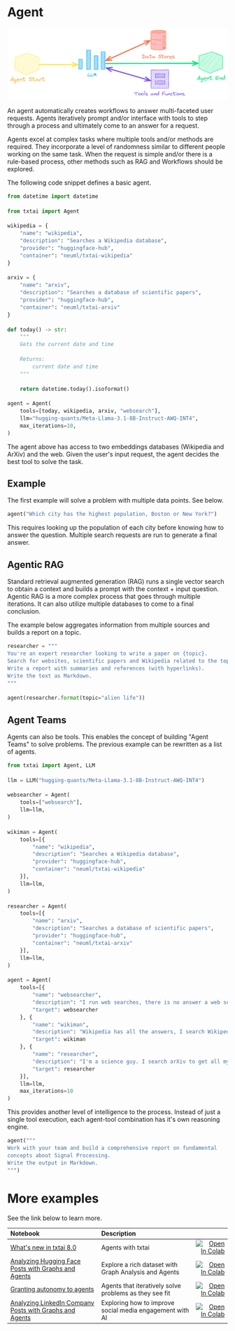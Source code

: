 # Agent

![agent](../images/agent.png)

An agent automatically creates workflows to answer multi-faceted user requests. Agents iteratively prompt and/or interface with tools to
step through a process and ultimately come to an answer for a request.

Agents excel at complex tasks where multiple tools and/or methods are required. They incorporate a level of randomness similar to different
people working on the same task. When the request is simple and/or there is a rule-based process, other methods such as RAG and Workflows
should be explored.

The following code snippet defines a basic agent.

```python
from datetime import datetime

from txtai import Agent

wikipedia = {
    "name": "wikipedia",
    "description": "Searches a Wikipedia database",
    "provider": "huggingface-hub",
    "container": "neuml/txtai-wikipedia"
}

arxiv = {
    "name": "arxiv",
    "description": "Searches a database of scientific papers",
    "provider": "huggingface-hub",
    "container": "neuml/txtai-arxiv"
}

def today() -> str:
    """
    Gets the current date and time

    Returns:
        current date and time
    """

    return datetime.today().isoformat()

agent = Agent(
    tools=[today, wikipedia, arxiv, "websearch"],
    llm="hugging-quants/Meta-Llama-3.1-8B-Instruct-AWQ-INT4",
    max_iterations=10,
)
```

The agent above has access to two embeddings databases (Wikipedia and ArXiv) and the web. Given the user's input request, the agent decides the best tool to solve the task.

## Example

The first example will solve a problem with multiple data points. See below.

```python
agent("Which city has the highest population, Boston or New York?")
```

This requires looking up the population of each city before knowing how to answer the question. Multiple search requests are run to generate a final answer.

## Agentic RAG

Standard retrieval augmented generation (RAG) runs a single vector search to obtain a context and builds a prompt with the context + input question. Agentic RAG is a more complex process that goes through multiple iterations. It can also utilize multiple databases to come to a final conclusion.

The example below aggregates information from multiple sources and builds a report on a topic.

```python
researcher = """
You're an expert researcher looking to write a paper on {topic}.
Search for websites, scientific papers and Wikipedia related to the topic.
Write a report with summaries and references (with hyperlinks).
Write the text as Markdown.
"""

agent(researcher.format(topic="alien life"))
```

## Agent Teams

Agents can also be tools. This enables the concept of building "Agent Teams" to solve problems. The previous example can be rewritten as a list of agents.

```python
from txtai import Agent, LLM

llm = LLM("hugging-quants/Meta-Llama-3.1-8B-Instruct-AWQ-INT4")

websearcher = Agent(
    tools=["websearch"],
    llm=llm,
)

wikiman = Agent(
    tools=[{
        "name": "wikipedia",
        "description": "Searches a Wikipedia database",
        "provider": "huggingface-hub",
        "container": "neuml/txtai-wikipedia"
    }],
    llm=llm,
)

researcher = Agent(
    tools=[{
        "name": "arxiv",
        "description": "Searches a database of scientific papers",
        "provider": "huggingface-hub",
        "container": "neuml/txtai-arxiv"
    }],
    llm=llm,
)

agent = Agent(
    tools=[{
        "name": "websearcher",
        "description": "I run web searches, there is no answer a web search can't solve!",
        "target": websearcher
    }, {
        "name": "wikiman",
        "description": "Wikipedia has all the answers, I search Wikipedia and answer questions",
        "target": wikiman
    }, {
        "name": "researcher",
        "description": "I'm a science guy. I search arXiv to get all my answers.",
        "target": researcher
    }],
    llm=llm,
    max_iterations=10
)
```

This provides another level of intelligence to the process. Instead of just a single tool execution, each agent-tool combination has it's own reasoning engine.

```python
agent("""
Work with your team and build a comprehensive report on fundamental
concepts about Signal Processing.
Write the output in Markdown.
""")
```

# More examples

See the link below to learn more.

| Notebook  | Description  |       |
|:----------|:-------------|------:|
| [What's new in txtai 8.0](https://github.com/neuml/txtai/blob/master/examples/67_Whats_new_in_txtai_8_0.ipynb) | Agents with txtai | [![Open In Colab](https://colab.research.google.com/assets/colab-badge.svg)](https://colab.research.google.com/github/neuml/txtai/blob/master/examples/67_Whats_new_in_txtai_8_0.ipynb) |
| [Analyzing Hugging Face Posts with Graphs and Agents](https://github.com/neuml/txtai/blob/master/examples/68_Analyzing_Hugging_Face_Posts_with_Graphs_and_Agents.ipynb) | Explore a rich dataset with Graph Analysis and Agents | [![Open In Colab](https://colab.research.google.com/assets/colab-badge.svg)](https://colab.research.google.com/github/neuml/txtai/blob/master/examples/68_Analyzing_Hugging_Face_Posts_with_Graphs_and_Agents.ipynb) |
| [Granting autonomy to agents](https://github.com/neuml/txtai/blob/master/examples/69_Granting_autonomy_to_agents.ipynb) | Agents that iteratively solve problems as they see fit | [![Open In Colab](https://colab.research.google.com/assets/colab-badge.svg)](https://colab.research.google.com/github/neuml/txtai/blob/master/examples/69_Granting_autonomy_to_agents.ipynb) |
| [Analyzing LinkedIn Company Posts with Graphs and Agents](https://github.com/neuml/txtai/blob/master/examples/71_Analyzing_LinkedIn_Company_Posts_with_Graphs_and_Agents.ipynb) | Exploring how to improve social media engagement with AI | [![Open In Colab](https://colab.research.google.com/assets/colab-badge.svg)](https://colab.research.google.com/github/neuml/txtai/blob/master/examples/71_Analyzing_LinkedIn_Company_Posts_with_Graphs_and_Agents.ipynb) |
